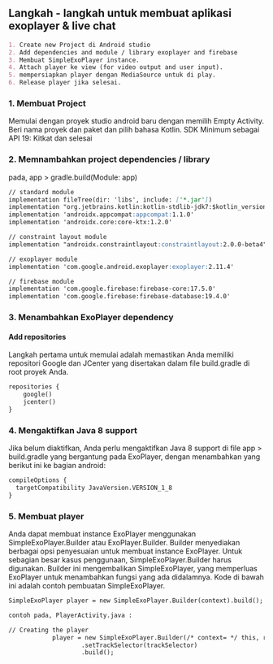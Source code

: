 ## Langkah - langkah untuk membuat aplikasi exoplayer & live chat
```markdown
1. Create new Project di Android studio
2. Add dependencies and module / library exoplayer and firebase
3. Membuat SimpleExoPlayer instance.
4. Attach player ke view (for video output and user input).
5. mempersiapkan player dengan MediaSource untuk di play.
6. Release player jika selesai.
```

### 1. Membuat Project
Memulai dengan proyek studio android baru dengan memilih Empty Activity.
Beri nama proyek dan paket dan pilih bahasa Kotlin.
SDK Minimum sebagai API 19: Kitkat dan selesai

### 2. Memnambahkan project dependencies / library

pada, app > gradle.build(Module: app)

```markdown
// standard module
implementation fileTree(dir: 'libs', include: ['*.jar'])
implementation "org.jetbrains.kotlin:kotlin-stdlib-jdk7:$kotlin_version"
implementation 'androidx.appcompat:appcompat:1.1.0'
implementation 'androidx.core:core-ktx:1.2.0'

// constraint layout module
implementation "androidx.constraintlayout:constraintlayout:2.0.0-beta4"

// exoplayer module
implementation 'com.google.android.exoplayer:exoplayer:2.11.4'

// firebase module
implementation 'com.google.firebase:firebase-core:17.5.0'
implementation 'com.google.firebase:firebase-database:19.4.0'
```

### 3. Menambahkan ExoPlayer dependency
#### Add repositories
Langkah pertama untuk memulai adalah memastikan Anda memiliki repositori Google dan JCenter yang disertakan dalam file build.gradle di root proyek Anda.

```markdown
repositories {
    google()
    jcenter()
}
```

### 4. Mengaktifkan Java 8 support
Jika belum diaktifkan, Anda perlu mengaktifkan Java 8 support di file app > build.gradle yang bergantung pada ExoPlayer, dengan menambahkan yang berikut ini ke bagian android:

```markdown
compileOptions {
  targetCompatibility JavaVersion.VERSION_1_8
}
```

### 5. Membuat player
Anda dapat membuat instance ExoPlayer menggunakan SimpleExoPlayer.Builder atau ExoPlayer.Builder. Builder menyediakan berbagai opsi penyesuaian untuk membuat instance ExoPlayer. Untuk sebagian besar kasus penggunaan, SimpleExoPlayer.Builder harus digunakan. Builder ini mengembalikan SimpleExoPlayer, yang memperluas ExoPlayer untuk menambahkan fungsi yang ada didalamnya. Kode di bawah ini adalah contoh pembuatan SimpleExoPlayer.

```markdown
SimpleExoPlayer player = new SimpleExoPlayer.Builder(context).build();

contoh pada, PlayerActivity.java :

// Creating the player
            player = new SimpleExoPlayer.Builder(/* context= */ this, renderersFactory)
                    .setTrackSelector(trackSelector)
                    .build();
```

